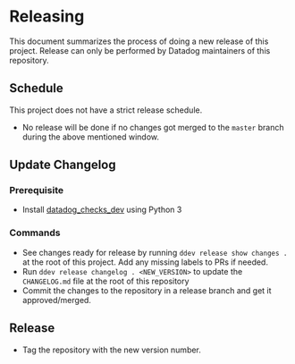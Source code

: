 # Releasing

This document summarizes the process of doing a new release of this project.
Release can only be performed by Datadog maintainers of this repository.

## Schedule

This project does not have a strict release schedule.
  - No release will be done if no changes got merged to the `master` branch during the above mentioned window.

## Update Changelog

### Prerequisite

- Install [datadog_checks_dev](https://datadog-checks-base.readthedocs.io/en/latest/datadog_checks_dev.cli.html#installation) using Python 3

### Commands

- See changes ready for release by running `ddev release show changes .` at the root of this project. Add any missing labels to PRs if needed.
- Run `ddev release changelog . <NEW_VERSION>` to update the `CHANGELOG.md` file at the root of this repository
- Commit the changes to the repository in a release branch and get it approved/merged.

## Release

- Tag the repository with the new version number.
